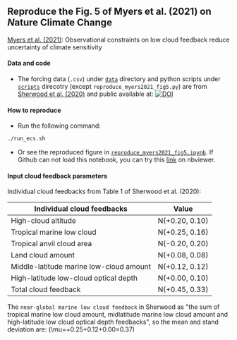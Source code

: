 ## Reproduce the Fig. 5 of Myers et al. (2021) on $N$ature Climate Change

[Myers et al. (2021)](https://doi.org/10.1038/s41558-021-01039-0): Observational constraints on low cloud feedback reduce uncertainty of climate sensitivity

#### 
#### Data and code
* The forcing data (`.csv`) under [`data`](https://github.com/lqxyz/reproduce_Myers2021_fig5/tree/main/data) directory and python scripts under [`scripts`](https://github.com/lqxyz/reproduce_Myers2021_fig5/tree/main/scripts) direcotry (except `reproduce_myers2021_fig5.py`) are from [Sherwood et al. (2020)](https://doi.org/10.1029/2019RG000678) and public available at: [![DOI](https://zenodo.org/badge/DOI/10.5281/zenodo.3945276.svg)](https://doi.org/10.5281/zenodo.3945276)

#### How to reproduce
* Run the following command:
```bash
./run_ecs.sh
```
* Or see the reproduced figure in [`reproduce_myers2021_fig5.ipynb`](https://github.com/lqxyz/reproduce_Myers2021_fig5/blob/main/reproduce_myers2021_fig5.ipynb). If Github can not load this notebook, you can try this [link](https://nbviewer.jupyter.org/github/lqxyz/reproduce_Myers2021_fig5/blob/main/reproduce_myers2021_fig5.ipynb) on nbviewer.

#### Input cloud feedback parameters 
Individual cloud feedbacks from Table 1 of Sherwood et al. (2020):

| Individual cloud feedbacks | Value |
| ------------- |:-------------:|
| High-cloud altitude | N(+0.20, 0.10) |
| Tropical marine low cloud | N(+0.25, 0.16) |
| Tropical anvil cloud area | N(-0.20, 0.20) |
| Land cloud amount | N(+0.08, 0.08) |
| Middle-latitude marine low-cloud amount | N(+0.12, 0.12) |
| High-latitude low-cloud optical depth | N(+0.00, 0.10) |
| Total cloud feedback | N(+0.45,  0.33) |

The `near-global marine low cloud feedback` in Sherwood as "the sum of tropical marine low cloud amount, midlatitude marine low cloud amount and high-latitude low cloud optical depth feedbacks", so the mean and stand deviation are: \(\mu=+0.25+0.12+0.00=0.37\)
